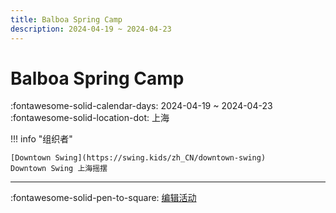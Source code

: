```yaml
---
title: Balboa Spring Camp
description: 2024-04-19 ~ 2024-04-23
---
```


# Balboa Spring Camp 

:fontawesome-solid-calendar-days: 2024-04-19 ~ 2024-04-23  
:fontawesome-solid-location-dot: 上海  

!!! info "组织者"

    [Downtown Swing](https://swing.kids/zh_CN/downtown-swing)  
    Downtown Swing 上海摇摆  

---

:fontawesome-solid-pen-to-square: [编辑活动](https://github.com/swingdance/events/issues/new?assignees=&labels=update+event&projects=&template=03-update_entity.yml&title=Update%20Event%3A%202024%2Fzh_CN%20%E2%80%A2%20Balboa%20Spring%20Camp&region=zh_CN&year=2024&id=balboa-spring-camp-2024&name=Balboa%20Spring%20Camp&org_id=downtown-swing)
